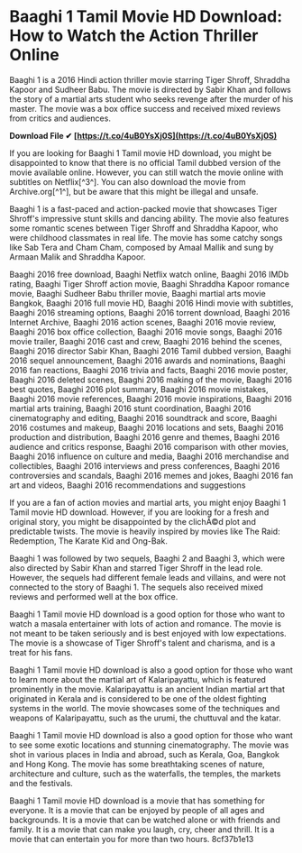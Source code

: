 
 
# Baaghi 1 Tamil Movie HD Download: How to Watch the Action Thriller Online
 
Baaghi 1 is a 2016 Hindi action thriller movie starring Tiger Shroff, Shraddha Kapoor and Sudheer Babu. The movie is directed by Sabir Khan and follows the story of a martial arts student who seeks revenge after the murder of his master. The movie was a box office success and received mixed reviews from critics and audiences.
 
**Download File ✔ [https://t.co/4uB0YsXj0S](https://t.co/4uB0YsXj0S)**


 
If you are looking for Baaghi 1 Tamil movie HD download, you might be disappointed to know that there is no official Tamil dubbed version of the movie available online. However, you can still watch the movie online with subtitles on Netflix[^3^]. You can also download the movie from Archive.org[^1^], but be aware that this might be illegal and unsafe.
 
Baaghi 1 is a fast-paced and action-packed movie that showcases Tiger Shroff's impressive stunt skills and dancing ability. The movie also features some romantic scenes between Tiger Shroff and Shraddha Kapoor, who were childhood classmates in real life. The movie has some catchy songs like Sab Tera and Cham Cham, composed by Amaal Mallik and sung by Armaan Malik and Shraddha Kapoor.
 
Baaghi 2016 free download,  Baaghi Netflix watch online,  Baaghi 2016 IMDb rating,  Baaghi Tiger Shroff action movie,  Baaghi Shraddha Kapoor romance movie,  Baaghi Sudheer Babu thriller movie,  Baaghi martial arts movie Bangkok,  Baaghi 2016 full movie HD,  Baaghi 2016 Hindi movie with subtitles,  Baaghi 2016 streaming options,  Baaghi 2016 torrent download,  Baaghi 2016 Internet Archive,  Baaghi 2016 action scenes,  Baaghi 2016 movie review,  Baaghi 2016 box office collection,  Baaghi 2016 movie songs,  Baaghi 2016 movie trailer,  Baaghi 2016 cast and crew,  Baaghi 2016 behind the scenes,  Baaghi 2016 director Sabir Khan,  Baaghi 2016 Tamil dubbed version,  Baaghi 2016 sequel announcement,  Baaghi 2016 awards and nominations,  Baaghi 2016 fan reactions,  Baaghi 2016 trivia and facts,  Baaghi 2016 movie poster,  Baaghi 2016 deleted scenes,  Baaghi 2016 making of the movie,  Baaghi 2016 best quotes,  Baaghi 2016 plot summary,  Baaghi 2016 movie mistakes,  Baaghi 2016 movie references,  Baaghi 2016 movie inspirations,  Baaghi 2016 martial arts training,  Baaghi 2016 stunt coordination,  Baaghi 2016 cinematography and editing,  Baaghi 2016 soundtrack and score,  Baaghi 2016 costumes and makeup,  Baaghi 2016 locations and sets,  Baaghi 2016 production and distribution,  Baaghi 2016 genre and themes,  Baaghi 2016 audience and critics response,  Baaghi 2016 comparison with other movies,  Baaghi 2016 influence on culture and media,  Baaghi 2016 merchandise and collectibles,  Baaghi 2016 interviews and press conferences,  Baaghi 2016 controversies and scandals,  Baaghi 2016 memes and jokes,  Baaghi 2016 fan art and videos,  Baaghi 2016 recommendations and suggestions
 
If you are a fan of action movies and martial arts, you might enjoy Baaghi 1 Tamil movie HD download. However, if you are looking for a fresh and original story, you might be disappointed by the clichÃ©d plot and predictable twists. The movie is heavily inspired by movies like The Raid: Redemption, The Karate Kid and Ong-Bak.
  
Baaghi 1 was followed by two sequels, Baaghi 2 and Baaghi 3, which were also directed by Sabir Khan and starred Tiger Shroff in the lead role. However, the sequels had different female leads and villains, and were not connected to the story of Baaghi 1. The sequels also received mixed reviews and performed well at the box office.
 
Baaghi 1 Tamil movie HD download is a good option for those who want to watch a masala entertainer with lots of action and romance. The movie is not meant to be taken seriously and is best enjoyed with low expectations. The movie is a showcase of Tiger Shroff's talent and charisma, and is a treat for his fans.
  
Baaghi 1 Tamil movie HD download is also a good option for those who want to learn more about the martial art of Kalaripayattu, which is featured prominently in the movie. Kalaripayattu is an ancient Indian martial art that originated in Kerala and is considered to be one of the oldest fighting systems in the world. The movie showcases some of the techniques and weapons of Kalaripayattu, such as the urumi, the chuttuval and the katar.
 
Baaghi 1 Tamil movie HD download is also a good option for those who want to see some exotic locations and stunning cinematography. The movie was shot in various places in India and abroad, such as Kerala, Goa, Bangkok and Hong Kong. The movie has some breathtaking scenes of nature, architecture and culture, such as the waterfalls, the temples, the markets and the festivals.
 
Baaghi 1 Tamil movie HD download is a movie that has something for everyone. It is a movie that can be enjoyed by people of all ages and backgrounds. It is a movie that can be watched alone or with friends and family. It is a movie that can make you laugh, cry, cheer and thrill. It is a movie that can entertain you for more than two hours.
 8cf37b1e13
 
